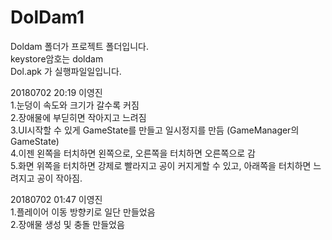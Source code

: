 # DolDam1

Doldam 폴더가 프로젝트 폴더입니다.  
keystore암호는 doldam  
Dol.apk 가 실행파일일입니다.


20180702 20:19 이영진  
1.눈덩이 속도와 크기가 갈수록 커짐  
2.장애물에 부딛히면 작아지고 느려짐  
3.UI시작할 수 있게 GameState를 만들고 일시정지를 만듬 (GameManager의 GameState)  
4.이젠 왼쪽을 터치하면 왼쪽으로, 오른쪽을 터치하면 오른쪽으로 감  
5.화면 위쪽을 터치하면 강제로 빨라지고 공이 커지게할 수 있고, 아래쪽을 터치하면 느려지고 공이 작아짐.  

20180702 01:47 이영진  
1.플레이어 이동 방향키로 일단 만들었음  
2.장애물 생성 및 충돌 만들었음  
